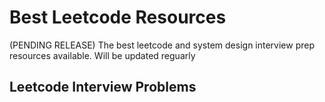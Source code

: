 # Best Leetcode Resources

(PENDING RELEASE) The best leetcode and system design interview prep resources available. Will be updated reguarly

## Leetcode Interview Problems

